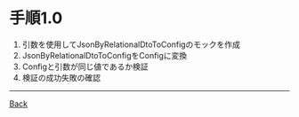 # 手順1.0
1.  引数を使用してJsonByRelationalDtoToConfigのモックを作成
2. JsonByRelationalDtoToConfigをConfigに変換
3. Configと引数が同じ値であるか検証
4. 検証の成功失敗の確認

---
[Back](../README.md)  